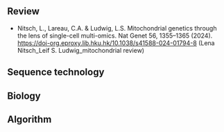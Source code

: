 ## Review
* Nitsch, L., Lareau, C.A. & Ludwig, L.S. Mitochondrial genetics through the lens of single-cell multi-omics. Nat Genet 56, 1355–1365 (2024). https://doi-org.eproxy.lib.hku.hk/10.1038/s41588-024-01794-8 (Lena Nitsch_Leif S. Ludwig_mitochondrial review)


## Sequence technology

## Biology

## Algorithm
